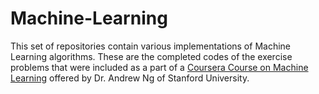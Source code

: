 # Machine-Learning

This set of repositories contain various implementations of Machine Learning algorithms.
These are the completed codes of the exercise problems that were included as a part of a [Coursera Course on Machine Learning](https://www.coursera.org/learn/machine-learning/home/welcome) offered by Dr. Andrew Ng of Stanford University.

